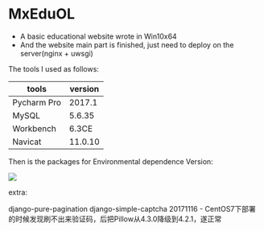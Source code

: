 # MxEduOL
- A basic educational website wrote in Win10x64
- And the website main part is finished, just need to deploy on the server(nginx + uwsgi)

The tools I used as follows:

tools | version
----- | -----
Pycharm Pro|2017.1
MySQL |5.6.35
Workbench|6.3CE
Navicat|11.0.10

Then is the packages for Environmental dependence Version:

<img src="https://github.com/zsdostar/MxEduOL/raw/master/image/PackagesVersion.png" />


extra:

django-pure-pagination
django-simple-captcha
20171116 - CentOS7下部署的时候发现刷不出来验证码，后把Pillow从4.3.0降级到4.2.1，遂正常
